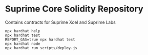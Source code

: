 # Suprime Core Solidity Repository

Contains contracts for Suprime Xcel and Suprime Labs

```shell
npx hardhat help
npx hardhat test
REPORT_GAS=true npx hardhat test
npx hardhat node
npx hardhat run scripts/deploy.js
```
